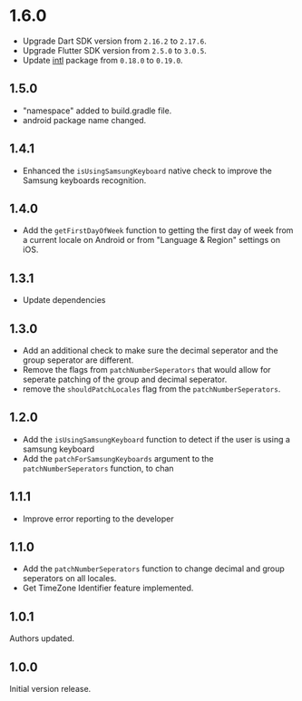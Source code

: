 # 1.6.0

- Upgrade Dart SDK version from `2.16.2` to `2.17.6`.
- Upgrade Flutter SDK version from `2.5.0` to `3.0.5`.
- Update [intl](https://pub.dev/packages/intl) package from `0.18.0` to `0.19.0`.

## 1.5.0

- "namespace" added to build.gradle file.
- android package name changed.

## 1.4.1

- Enhanced the `isUsingSamsungKeyboard` native check to improve the Samsung keyboards recognition.

## 1.4.0

- Add the `getFirstDayOfWeek` function to getting the first day of week from a current locale on Android or from "Language & Region" settings on iOS.

## 1.3.1

- Update dependencies

## 1.3.0

- Add an additional check to make sure the decimal seperator and the group seperator are different.
- Remove the flags from `patchNumberSeperators` that would allow for seperate patching of the group and decimal seperator.
- remove the `shouldPatchLocales` flag from the `patchNumberSeperators`.

## 1.2.0

- Add the `isUsingSamsungKeyboard` function to detect if the user is using a samsung keyboard
- Add the `patchForSamsungKeyboards` argument to the `patchNumberSeperators` function, to chan

## 1.1.1

- Improve error reporting to the developer

## 1.1.0

- Add the `patchNumberSeperators` function to change decimal and group seperators on all locales.
- Get TimeZone Identifier feature implemented.

## 1.0.1

Authors updated.

## 1.0.0

Initial version release.
